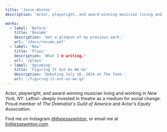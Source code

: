 ```yaml
---
title: 'Jesse Winton'
description: 'Actor, playwright, and award-winning musician living and working in NYC.'

works:
  - label: 'Before'
    title: 'Resumé'
    description: 'Get a glimpse of my previous work.'
    url: '/docs/resume.pdf'
  - label: 'Now'
    title: 'Plays'
    description: 'What I'm writing.'
    url: '/plays'
  - label: 'Upcoming'
    title: 'Figuring It Out As We Go'
    description: 'Debuting July 16, 2024 at The Tank.'
    url: '/figuring-it-out-as-we-go'
---
```


Actor, _playwright_, and award-winning musician living and working in _New York, NY_. Leftist– deeply invested in theatre as a medium for social change. Proud member of _The Dramatist's Guild of America_ and _Actor's Equity Association_.

Find me on Instagram _[@thejessewinton](https://instagram.com/thejessewinton)_, or email me at _[hi@jessewinton.com](mailto:hi@jessewinton.com)_.

